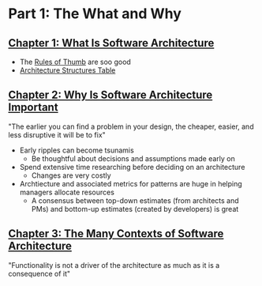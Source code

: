 # Part 1: The What and Why

## [Chapter 1: What Is Software Architecture](./CHAPTER_1.md)

* The [Rules of Thumb](./RULES_OF_THUMB.md) are soo good
* [Architecture Structures Table](./ARCHITECTURE_STRUCTURES_TABLE.md)

## [Chapter 2: Why Is Software Architecture Important](./CHAPTER_2.md)

"The earlier you can find a problem in your design, the cheaper, easier, and less disruptive it will be to fix"

* Early ripples can become tsunamis
  * Be thoughtful about decisions and assumptions made early on
* Spend extensive time researching before deciding on an architecture
  * Changes are very costly
* Archtiecture and associated metrics for patterns are huge in helping managers allocate resources
  * A consensus between top-down estimates (from architects and PMs) and bottom-up estimates (created by developers) is great

## [Chapter 3: The Many Contexts of Software Architecture](./CHAPTER_3.md)

"Functionality is not a driver of the architecture as much as it is a consequence of it"
